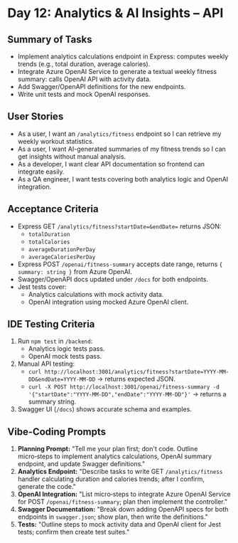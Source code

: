 # Day 12: Analytics & AI Insights – API

## Summary of Tasks
- Implement analytics calculations endpoint in Express: computes weekly trends (e.g., total duration, average calories).
- Integrate Azure OpenAI Service to generate a textual weekly fitness summary: calls OpenAI API with activity data.
- Add Swagger/OpenAPI definitions for the new endpoints.
- Write unit tests and mock OpenAI responses.

## User Stories
- As a user, I want an `/analytics/fitness` endpoint so I can retrieve my weekly workout statistics.
- As a user, I want AI-generated summaries of my fitness trends so I can get insights without manual analysis.
- As a developer, I want clear API documentation so frontend can integrate easily.
- As a QA engineer, I want tests covering both analytics logic and OpenAI integration.

## Acceptance Criteria
- Express GET `/analytics/fitness?startDate=&endDate=` returns JSON:
  - `totalDuration`
  - `totalCalories`
  - `averageDurationPerDay`
  - `averageCaloriesPerDay`
- Express POST `/openai/fitness-summary` accepts date range, returns `{ summary: string }` from Azure OpenAI.
- Swagger/OpenAPI docs updated under `/docs` for both endpoints.
- Jest tests cover:
  - Analytics calculations with mock activity data.
  - OpenAI integration using mocked Azure OpenAI client.

## IDE Testing Criteria
1. Run `npm test` in `/backend`:
   - Analytics logic tests pass.
   - OpenAI mock tests pass.
2. Manual API testing:
   - `curl http://localhost:3001/analytics/fitness?startDate=YYYY-MM-DD&endDate=YYYY-MM-DD` → returns expected JSON.
   - `curl -X POST http://localhost:3001/openai/fitness-summary -d '{"startDate":"YYYY-MM-DD","endDate":"YYYY-MM-DD"}'` → returns a summary string.
3. Swagger UI (`/docs`) shows accurate schema and examples.

## Vibe‑Coding Prompts
1. **Planning Prompt:**
   "Tell me your plan first; don't code. Outline micro‑steps to implement analytics calculations, OpenAI summary endpoint, and update Swagger definitions."
2. **Analytics Endpoint:**
   "Describe tasks to write GET `/analytics/fitness` handler calculating duration and calories trends; after I confirm, generate the code."
3. **OpenAI Integration:**
   "List micro‑steps to integrate Azure OpenAI Service for POST `/openai/fitness-summary`; plan then implement the controller."
4. **Swagger Documentation:**
   "Break down adding OpenAPI specs for both endpoints in `swagger.json`; show plan, then write the definitions."
5. **Tests:**
   "Outline steps to mock activity data and OpenAI client for Jest tests; confirm then create test suites." 